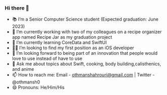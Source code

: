 ### Hi there 👋

- 📚 I’m a Senior Computer Science student (Expected graduation: June 2023)
- 🔭 I’m currently working with two of my colleagues on a recipe organizer app named Recipe Jar as my graduation project
- 🌱 I’m currently learning CoreData and SwiftUI
- 👨‍💻 I’m looking to find my first position as an iOS developer
- 🤔 I’m looking forward to being part of an innovation that people would love to use instead of have to use
- 💬 Ask me about topics about Swift, cooking, body building,calisthenics, and anime
- 📫 How to reach me: Email - othmanshahrouri@gmail.com | Twitter - @othmansh0
- 😄 Pronouns: He/Him/His



